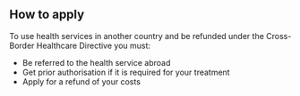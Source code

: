 ##  How to apply

To use health services in another country and be refunded under the Cross-
Border Healthcare Directive you must:

  * Be referred to the health service abroad 
  * Get prior authorisation if it is required for your treatment 
  * Apply for a refund of your costs 
